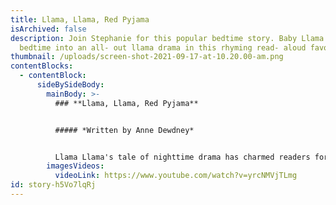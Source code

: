 ```yaml
---
title: Llama, Llama, Red Pyjama
isArchived: false
description: Join Stephanie for this popular bedtime story. Baby Llama turns
  bedtime into an all- out llama drama in this rhyming read- aloud favorite!
thumbnail: /uploads/screen-shot-2021-09-17-at-10.20.00-am.png
contentBlocks:
  - contentBlock:
      sideBySideBody:
        mainBody: >-
          ### **Llama, Llama, Red Pyjama**


          ##### *Written by Anne Dewdney*


          Llama Llama's tale of nighttime drama has charmed readers for over a decade and makes an ideal story for bedtime reading. Children will relate to Baby Llama's need for comfort, as much as parents will appreciate Mama Llama's reassuring message.
        imagesVideos:
          videoLink: https://www.youtube.com/watch?v=yrcNMVjTLmg
id: story-h5Vo7lqRj
---
```

